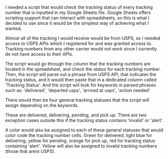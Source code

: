 I needed a script that would check the tracking status of every tracking number that is inputted in my Google Sheets file.
Google Sheets offers scripting support that can interact with spreadsheets, so this is what I decided to use since it
would be the simplest way of achieving what I wanted. 

Almost all of the tracking I would receive would be from USPS, so I needed access to USPS APIs which I registered for
and was granted access to. Tracking numbers from any other carrier would not work since I currently do not have
access to their APIs. 

The script would go through the column that the tracking numbers are located in the spreadsheet, and check the status
for each tracking number. Then, the script will parse out a phrase from USPS API, that indicates the tracking status, 
and it would then paste that in a dedicated column called 'Tracking Status'. 
And the script will look for keywords in parsed phrases such as: 'delivered', 'departed usps', 'arrived at usps', 'action needed'

There would then be four general tracking statuses that the script will assign depending on the keywords.

These are delivered, delivering, pending, and pick up. There are two exception cases outside this if the tracking status contains 'invalid' or 'alert'.    

A color would also be assigned to each of these general statuses that would color code the tracking number cells. 
Green for delivered, light blue for delivering, yellow for pending, orange for pick up, red for tracking status containing 'alert'.
Yellow will also be assigned to invalid tracking numbers (those that arent USPS).





